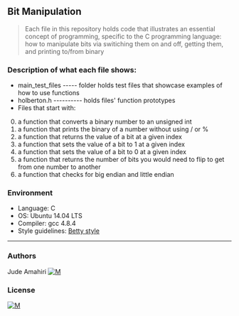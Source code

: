 ## Bit Manipulation
> Each file in this repository holds code that illustrates an essential concept of programming,
> specific to the C programming language:
> how to manipulate bits via switiching them on and off, getting them, and printing to/from binary

### Description of what each file shows:
* main_test_files ----- folder holds test files that showcase examples of how to use functions
* holberton.h ---------- holds files' function prototypes
* Files that start with:
0. a function that converts a binary number to an unsigned int
1. a function that prints the binary of a number without using / or %
2. a function that returns the value of a bit at a given index
3. a function that sets the value of a bit to 1 at a given index
4. a function that sets the value of a bit to 0 at a given index
5. a function that returns the number of bits you would need to flip to get from one number to another
6. a function that checks for big endian and little endian

### Environment
* Language: C
* OS: Ubuntu 14.04 LTS
* Compiler: gcc 4.8.4
* Style guidelines: [Betty style](https://github.com/holbertonschool/Betty/wiki)

---
### Authors
Jude Amahiri [![M](https://upload.wikimedia.org/wikipedia/fr/thumb/c/c8/Twitter_Bird.svg/30px-Twitter_Bird.svg.png)](https://twitter.com/MelissaNg__)

### License
 [![M](https://www.holbertonschool.com/holberton-logo-simple-200s.png)](https://www.holbertonschool.com)
